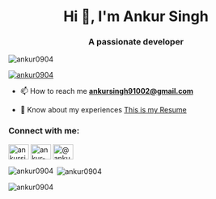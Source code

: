 <h1 align="center">Hi 👋, I'm Ankur Singh</h1>
<h3 align="center">A passionate developer</h3>

<p align="left"> <img src="https://komarev.com/ghpvc/?username=ankur0904&label=Profile%20views&color=0e75b6&style=flat" alt="ankur0904" /> </p>

<p align="left"> <a href="https://github.com/ryo-ma/github-profile-trophy"><img src="https://github-profile-trophy.vercel.app/?username=ankur0904" alt="ankur0904" /></a> </p>

- 📫 How to reach me **ankursingh91002@gmail.com**

- 📄 Know about my experiences [This is my Resume]( https://drive.google.com/file/d/1u-XeTUp9V9Li8mVgeR8n186TX8zxVo-Y/view?usp=sharing )

<h3 align="left">Connect with me:</h3>
<p align="left">
<a href="https://twitter.com/ankursingh91002" target="blank"><img align="center" src="https://raw.githubusercontent.com/rahuldkjain/github-profile-readme-generator/master/src/images/icons/Social/twitter.svg" alt="ankursingh91002" height="30" width="40" /></a>
<a href="https://linkedin.com/in/ankur-singh-161458227" target="blank"><img align="center" src="https://raw.githubusercontent.com/rahuldkjain/github-profile-readme-generator/master/src/images/icons/Social/linked-in-alt.svg" alt="ankur-singh-161458227" height="30" width="40" /></a>
<a href="https://hashnode.com/@ankur136" target="blank"><img align="center" src="https://raw.githubusercontent.com/rahuldkjain/github-profile-readme-generator/master/src/images/icons/Social/hashnode.svg" alt="@ankur136" height="30" width="40" /></a>
</p>

<p><img align="left" src="https://github-readme-stats.vercel.app/api/top-langs?username=ankur0904&show_icons=true&locale=en&layout=compact" alt="ankur0904" /></p>

<p>&nbsp;<img align="center" src="https://github-readme-stats.vercel.app/api?username=ankur0904&show_icons=true&locale=en" alt="ankur0904" /></p>

<p><img align="center" src="https://github-readme-streak-stats.herokuapp.com/?user=ankur0904&" alt="ankur0904" /></p>
